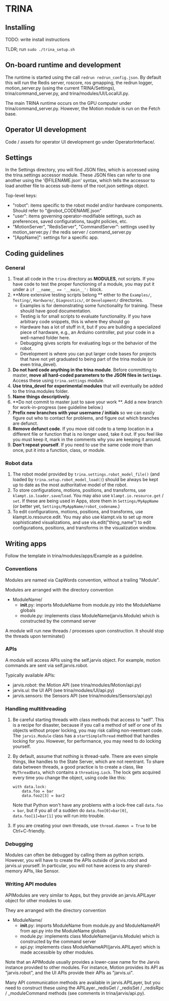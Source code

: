 # TRINA

## Installing

TODO: write install instructions

TLDR; run `sudo ./trina_setup.sh` 


## On-board runtime and development

The runtime is started using the call `redrun redrun_config.json`.  By default this will run the Redis server, roscore, ros gmapping, the redrun logger, motion_server.py (using the current TRINA/Settings), trina/command_server.py, and trina/modules/UI/LocalUI.py.

The main TRINA runtime occurs on the GPU computer under trina/command_server.py.  However, the Motion module is run on the Fetch base.


## Operator UI development

Code / assets for operator UI development go under OperatorInterface/.


## Settings

In the Settings directory, you will find JSON files, which is accessed using the trina.settings accessor module.  These JSON files can refer to one another using the '@FILENAME.json' syntax, which tells the accessor to load another file to access sub-items of the root.json settings object.

Top-level keys:

- "robot": items specific to the robot model and/or hardware components.  Should refer to "@robot_CODENAME.json"
- "user": items governing operator-modifiable settings, such as preferences, saved configurations, taught policies, etc. 
- "MotionServer", "RedisServer", "CommandServer": settings used by motion_server.py / the redis server / command_server.py
- "[AppName]": settings for a specific app.


## Coding guidelines

### General

1. Treat all code in the `trina` directory as **MODULES**, not scripts.  If you have code to test the proper functioning of a module, you may put it under a `if __name__ == '__main__':` block. 
2. **More extensive testing scripts belong ** either to the `Examples/`, `Testing/`, `Hardware/`, `Diagnostics/`, or `Development/` directories. 
   - Examples is for demonstrating some functionality for training.  These should have good documentation.
   - Testing is for small scripts to evaluate functionality.  If you have arbitrary code snippets, this is where they should go
   - Hardware has a lot of stuff in it, but if you are building a specialized piece of hardware, e.g., an Arduino controller, put your code in a well-named folder here.
   - Debugging gives scripts for evaluating logs or the behavior of the robot.
   - Development is where you can put larger code bases for projects that have not yet graduated to being part of the trina module (or even trina_devel).
2. **Do not hard code anything in the trina module**.  Before committing to master, **move all hard-coded parameters to the JSON files in `Settings`**.  Access these using `trina.settings` module.
3. **Use trina_devel for experimental modules** that will eventually be added to the trina.modules folder.
4. **Name things descriptively**.  
5. **Do not commit to master just to save your work **. Add a new branch for work-in-progress (see guideline below.)
6. **Prefix new branches with your username / initials** so we can easily figure out who to contact for problems, and figure out which branches are defunct.
7. **Remove defunct code**.  If you move old code to a temp location in a different file or function that is no longer used, take it out.  If you feel like you must keep it, mark in the comments why you are keeping it around.
8. **Don't repeat yourself**.  If you need to use the same code more than once, put it into a function, class, or module.

### Robot data
1. The robot model provided by `trina.settings.robot_model_file()` (and loaded by `trina.setup.robot_model_load()`) should be always be kept up to date as the most authoritative model of the robot.  
2. To store configurations, motions, positions, and transforms, use `klampt.io.loader.save`/`load`.  You may also use `klampt.io.resource.get` / `set`.  If these are being used in Apps, store them in `Settings/MyAppName` (or better yet, `Settings/MyAppName/robot_codename`.)
3. To edit configurations, motions, positions, and transforms, use klampt.io.resource.edit.  You may also use klampt.vis to set up more sophisticated visualizations, and use vis.edit("thing_name") to edit configurations, positions, and transforms in the visualization window.


## Writing apps

Follow the template in trina/modules/apps/Example as a guideline.  

### Conventions

Modules are named via CapWords convention, without a trailing "Module".

Modules are arranged with the directory convention

- ModuleName/
    - __init__.py: imports ModuleName from module.py into the ModuleName globals
    - module.py: implements class ModuleName(jarvis.Module) which is constructed by the command server

A module will run new threads / processes upon construction.  It should stop the threads upon terminate()

### APIs

A module will access APIs using the self.jarvis object.  For example, motion commands are sent via self.jarvis.robot.

Typically available APIs:
- jarvis.robot: the Motion API (see trina/modules/Motion/api.py)
- jarvis.ui: the UI API (see trina/modules/UI/api.py)
- jarvis.sensors: the Sensors API (see trina/modules/Sensors/api.py)


### Handling multithreading
1. Be careful starting threads with class methods that access to "self". This is a recipe for disaster, because if you call a method of self or one of its objects without proper locking, you may risk calling non-reentrant code.  The `jarvis.Module` class has a `startSimpleThread` method that handles locking for you.  However, for performance, you may need to do locking yourself.
2. By default, assume that nothing is thread-safe. There are even simple things, like handles to the State Server,
   which are not reentrant.  To share data between threads, a good practice is to create a class, like `MyThreadData`, which
   contains a `threading.Lock`. The lock gets acquired every time you change the object, using code like this:

   ```
   with data.lock:
       data.foo = bar
       data.foo2[3] = bar2
   ```

   Note that Python won't have any problems with a lock-free call `data.foo = bar`, but if you all of a sudden do `data.foo[0]=bar[0]`, `data.foo[1]=bar[1]` you will run into trouble.

3. If you are creating your own threads, use `thread.daemon = True` to be Ctrl+C-friendly.

### Debugging

Modules can often be debugged by calling them as python scripts.  However, you will have to create the APIs outside of jarvis.robot and jarvis.ui yourself.  In particular, you will not have access to any shared-memory APIs, like Sensor.


### Writing API modules

APIModules are very similar to Apps, but they provide an jarvis.APILayer object for other modules to use.

They are arranged with the directory convention

- ModuleName/
    - __init__.py: imports ModuleName from module.py and ModuleNameAPI from api.py into the ModuleName globals
    - module.py: implements class ModuleName(jarvis.Module) which is constructed by the command server
    - api.py: implements class ModuleNameAPI(jarvis.APILayer) which is made accessible by other modules.

Note that an APIModule usually provides a lower-case name for the Jarvis instance provided to other modules.  For instance, Motion provides its API as "jarvis.robot", and the UI APIs provide their APIs as "jarvis.ui".

Many API communication methods are available in jarvis.APILayer, but you need to construct these using the APILayer._redisGet / _redisSet / _redisRpc / _moduleCommand methods (see comments in trina/jarvis/api.py).
